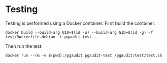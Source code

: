 # Testing

Testing is performed using a Docker container. First build the container:
```
docker build --build-arg UID=$(id -u) --build-arg GID=$(id -g) -f test/Dockerfile.debian -t pgaudit-test .
```
Then run the test:
```
docker run --rm -v $(pwd):/pgaudit pgaudit-test /pgaudit/test/test.sh
```
